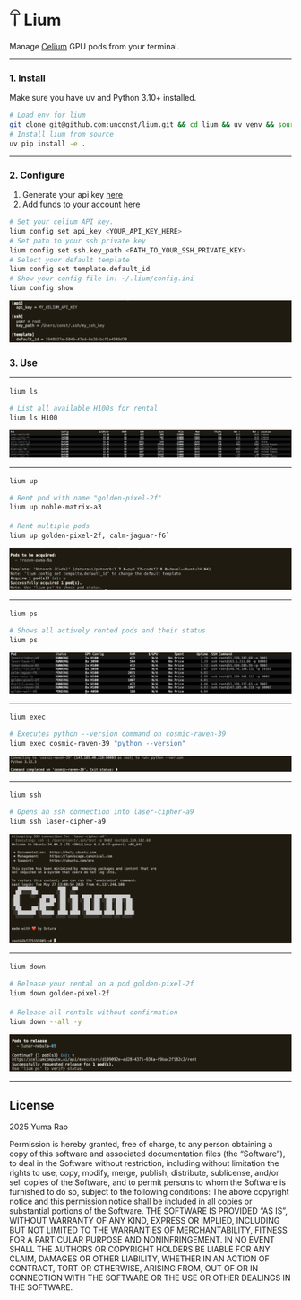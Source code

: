 # 𓋼 Lium 

Manage [Celium](https://celiumcompute.ai) GPU pods from your terminal.

---
### 1. Install 
Make sure you have uv and Python 3.10+ installed.
```bash
# Load env for lium
git clone git@github.com:unconst/lium.git && cd lium && uv venv && source .venv/bin/activate
# Install lium from source
uv pip install -e .
```

---
### 2. Configure
1. Generate your api key [here](https://celiumcompute.ai/api-keys)
2. Add funds to your account [here](https://celiumcompute.ai/billing)
```bash
# Set your celium API key.
lium config set api_key <YOUR_API_KEY_HERE> 
# Set path to your ssh private key
lium config set ssh.key_path <PATH_TO_YOUR_SSH_PRIVATE_KEY>
# Select your default template
lium config set template.default_id
# Show your config file in: ~/.lium/config.ini 
lium config show
```
![Lium config show](assets/liumconfigshow.png)

### 3. Use

---
`lium ls` 
```bash
# List all available H100s for rental
lium ls H100
```
![Lium ls H100](assets/liumls.png)

---
`lium up`
```bash
# Rent pod with name "golden-pixel-2f"
lium up noble-matrix-a3

# Rent multiple pods
lium up golden-pixel-2f, calm-jaguar-f6`
```
![Lium up](assets/liumuppod.png)

---
`lium ps`
```bash
# Shows all actively rented pods and their status
lium ps
```
![Lium ps](assets/liumps.png)

---
`lium exec`
```bash
# Executes python --version command on cosmic-raven-39
lium exec cosmic-raven-39 "python --version"
```
![lium exec](assets/liumexec.png)

---
`lium ssh`
```bash
# Opens an ssh connection into laser-cipher-a9
lium ssh laser-cipher-a9
```
![lium ssh](assets/liumssh.png)

---
`lium down`
```bash
# Release your rental on a pod golden-pixel-2f
lium down golden-pixel-2f

# Release all rentals without confirmation
lium down --all -y
```
![lium down](assets/liumdown.png)

---
## License

2025 Yuma Rao

Permission is hereby granted, free of charge, to any person obtaining a copy of this software and associated documentation files (the “Software”), to deal in the Software without restriction, including without limitation the rights to use, copy, modify, merge, publish, distribute, sublicense, and/or sell copies of the Software, and to permit persons to whom the Software is furnished to do so, subject to the following conditions:
The above copyright notice and this permission notice shall be included in all copies or substantial portions of the Software.
THE SOFTWARE IS PROVIDED “AS IS”, WITHOUT WARRANTY OF ANY KIND, EXPRESS OR IMPLIED, INCLUDING BUT NOT LIMITED TO THE WARRANTIES OF MERCHANTABILITY, FITNESS FOR A PARTICULAR PURPOSE AND NONINFRINGEMENT. IN NO EVENT SHALL THE AUTHORS OR COPYRIGHT HOLDERS BE LIABLE FOR ANY CLAIM, DAMAGES OR OTHER LIABILITY, WHETHER IN AN ACTION OF CONTRACT, TORT OR OTHERWISE, ARISING FROM, OUT OF OR IN CONNECTION WITH THE SOFTWARE OR THE USE OR OTHER DEALINGS IN THE SOFTWARE.
